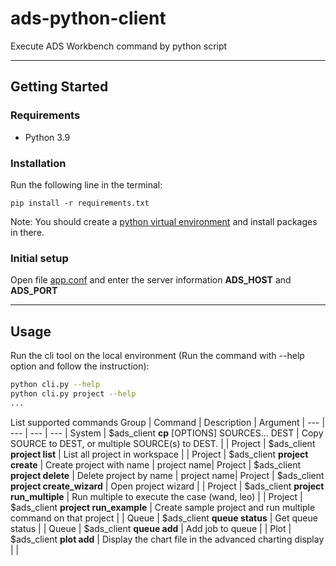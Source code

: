 # ads-python-client
Execute ADS Workbench command by python script

___
## Getting Started

### Requirements
 - Python 3.9

### Installation

Run the following line in the terminal:
```
pip install -r requirements.txt
```

Note: You should create a [python virtual environment](https://docs.python.org/3/library/venv.html) and install packages in there.

### Initial setup
Open file [app.conf](./app.conf) and enter the server information **ADS_HOST** and **ADS_PORT**

___
## Usage
Run the cli tool on the local environment (Run the command with --help option and follow the instruction):
```bash
python cli.py --help
python cli.py project --help
...
```

List supported commands
Group | Command | Description | Argument |
--- | --- | --- | --- |
System | $ads_client **cp** [OPTIONS] SOURCES... DEST | Copy SOURCE to DEST, or multiple SOURCE(s) to DEST. | |
Project | $ads_client **project list** | List all project in workspace | |
Project | $ads_client **project create** <argument> | Create project with name | project name|
Project | $ads_client **project delete** <argument> | Delete project by name | project name|
Project | $ads_client **project create_wizard**  | Open project wizard | |
Project | $ads_client **project run_multiple** <flags>  | Run multiple to execute the case (wand, leo) | |
Project | $ads_client **project run_example** <flags>  | Create sample project and run multiple command on that project | |
Queue | $ads_client **queue status**  | Get queue status | |
Queue | $ads_client **queue add**  | Add job to queue | |
Plot | $ads_client **plot add**  | Display the chart file in the advanced charting display | |